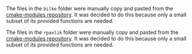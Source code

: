 The files in the `bilke` folder were manually copy and pasted from the
[cmake-modules repository](https://github.com/bilke/cmake-modules). It was decided to do
this because only a small subset of its provided functions are needed.

The files in the `rpavlik` folder were manually copy and pasted from the
[cmake-modules repository](https://github.com/rpavlik/cmake-modules). It was decided to do
this because only a small subset of its provided functions are needed.
